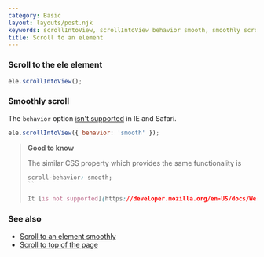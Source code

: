 ```yaml
---
category: Basic
layout: layouts/post.njk
keywords: scrollIntoView, scrollIntoView behavior smooth, smoothly scroll
title: Scroll to an element
---
```


### Scroll to the ele element

```js
ele.scrollIntoView();
```

### Smoothly scroll

The `behavior` option [isn't supported](https://developer.mozilla.org/en-US/docs/Web/API/Element/scrollIntoView#Browser_compatibility) in IE and Safari.

```js
ele.scrollIntoView({ behavior: 'smooth' });
```

> **Good to know**
>
> The similar CSS property which provides the same functionality is
>
> ```css
> scroll-behavior: smooth;
> ``
>
> It [is not supported](https://developer.mozilla.org/en-US/docs/Web/CSS/scroll-behavior#Browser_compatibility) in IE and Safari.
> ```

### See also

-   [Scroll to an element smoothly](/scroll-to-an-element-smoothly)
-   [Scroll to top of the page](/scroll-to-top-of-the-page)
